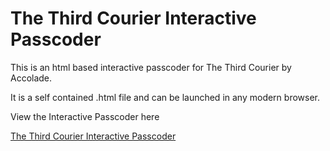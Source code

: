 # The Third Courier Interactive Passcoder
This is an html based interactive passcoder for The Third Courier by Accolade.

It is a self contained .html file and can be launched in any modern browser.

View the Interactive Passcoder here

[The Third Courier Interactive Passcoder](https://digitoxin1.github.io/ThirdCourierPasscoder/Third%20Courier%2C%20The%20-%20Passcoder%20(1989).html)
